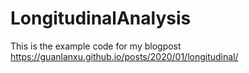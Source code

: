 # LongitudinalAnalysis

This is the example code for my blogpost https://guanlanxu.github.io/posts/2020/01/longitudinal/ 
